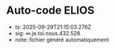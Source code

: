 # Auto-code ELIOS
- ts: 2025-09-29T21:15:03.276Z
- sig: ∞.je.toi.nous.432.528
- note: fichier généré automatiquement